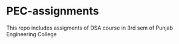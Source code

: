 # PEC-assignments

This repo includes assigments of DSA course in 3rd sem of Punjab Engineering College 
